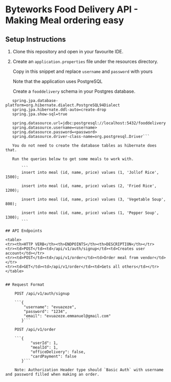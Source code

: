 # Byteworks Food Delivery API - Making Meal ordering easy

## Setup Instructions

1. Clone this repository and open in your favourite IDE.

2. Create an `application.properties` file under the resources directory.

    Copy in this snippet and replace `username` and `password` with yours

    Note that the application uses PostgreSQL

    Create a `fooddelivery` schema in your Postgres database.

```
   spring.jpa.database-platform=org.hibernate.dialect.PostgreSQL94Dialect
   spring.jpa.hibernate.ddl-auto=create-drop
   spring.jpa.show-sql=true
   
   spring.datasource.url=jdbc:postgresql://localhost:5432/fooddelivery
   spring.datasource.username=<username>
   spring.datasource.password=<password>
   spring.datasource.driver-class-name=org.postgresql.Driver```
   
   You do not need to create the database tables as hibernate does that.
   
   Run the queries below to get some meals to work with.
   
       ```
       insert into meal (id, name, price) values (1, 'Jollof Rice', 1500);
       
       insert into meal (id, name, price) values (2, 'Fried Rice', 1200);
       
       insert into meal (id, name, price) values (3, 'Vegetable Soup', 800);
       
       insert into meal (id, name, price) values (1, 'Pepper Soup', 1300);
       ```

## API Endpoints

<table>
<tr><th>HTTP VERB</th><th>ENDPOINTS</th><th>DESCRIPTION</th></tr>
<tr><td>POST</td><td>/api/v1/auth/signup</td><td>Creates user account</td></tr>
<tr><td>POST</td><td>/api/v1/order</td><td>Order meal from vendor</td></tr>
<tr><td>GET</td><td>/api/v1/order</td><td>Gets all others</td></tr>
</table>


## Request Format

    POST /api/v1/auth/signup
    
    ```{
       	"username": "evuazeze",
       	"password": "1234",
       	"email": "evuazeze.emmanuel@gmail.com"
       }```
       
    POST /api/v1/order
    
    ```{
           "userId": 1,
           "mealId": 1,
           "officeDelivery": false,
           "cardPayment": false
       }```
       
    Note: Authorization Header type should `Basic Auth` with username and password filled when making an order.
